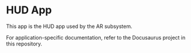 # HUD App

This app is the HUD app used by the AR subsystem.

For application-specific documentation, refer to the Docusaurus project in this repository.
